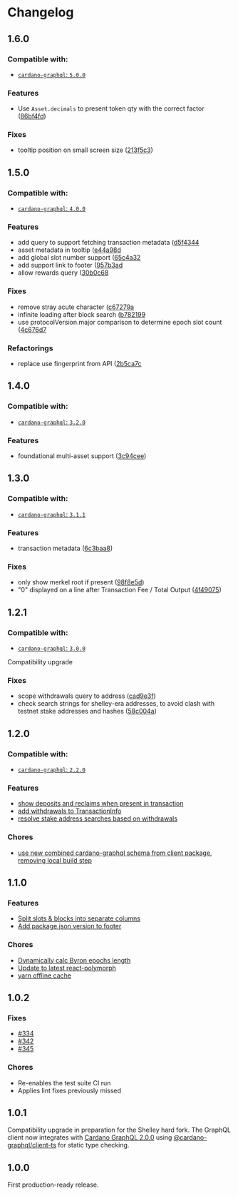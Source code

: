 Changelog
=========

## 1.6.0

### Compatible with:

- [`cardano-graphql`: `5.0.0`](https://github.com/input-output-hk/cardano-graphql/releases/tag/5.0.0)

### Features
-  Use `Asset.decimals` to present token qty with the correct factor ([86bf4fd](https://github.com/input-output-hk/cardano-explorer-app/commit/86bf4fd5b64d53d28dec61306eb19ab7cfb507a9))

### Fixes
- tooltip position on small screen size ([213f5c3](https://github.com/input-output-hk/cardano-explorer-app/commit/213f5c316d6195f6dd714630a8906f530abe4119))

## 1.5.0

### Compatible with:

- [`cardano-graphql`: `4.0.0`](https://github.com/input-output-hk/cardano-graphql/releases/tag/4.0.0)

### Features
- add query to support fetching transaction metadata ([d5f4344](https://github.com/input-output-hk/cardano-explorer-app/commit/d5f4344959be2f0bdd4e59426e915c5d85283c0c)
- asset metadata in tooltip ([e44a98d](https://github.com/input-output-hk/cardano-explorer-app/commit/e44a98dd0a229601abd527fef77cb85f96d3964d)
- add global slot number support ([65c4a32](https://github.com/input-output-hk/cardano-explorer-app/commit/65c4a3279b0517f4d0e07f3d5b6188239130a0bb)
- add support link to footer ([957b3ad](https://github.com/input-output-hk/cardano-explorer-app/commit/957b3ad1378de2f3206b391e55cf4f923278452d)
- allow rewards query ([30b0c68](https://github.com/input-output-hk/cardano-explorer-app/commit/30b0c68d249c05ec1d50e2fd972056cb2641e0b4)

### Fixes
- remove stray acute character ([c67279a](https://github.com/input-output-hk/cardano-explorer-app/commit/c67279a3108595c6633932d670e442fef1a22ed6)
- infinite loading after block search ([b782199](https://github.com/input-output-hk/cardano-explorer-app/commit/b782199da40707a39932f3d4f5dc55e2b4da000d)
- use protocolVersion.major comparison to determine epoch slot count ([4c676d7](https://github.com/input-output-hk/cardano-explorer-app/commit/4c676d744eb2ca534b82635df7703d69722d966d)

### Refactorings
- replace use fingerprint from API ([2b5ca7c](https://github.com/input-output-hk/cardano-explorer-app/commit/2b5ca7c66a85bbac8a8fdead277bcd33d28ba13e)

## 1.4.0

### Compatible with:

- [`cardano-graphql`: `3.2.0`](https://github.com/input-output-hk/cardano-graphql/releases/tag/3.2.0)

### Features
- foundational multi-asset support ([3c94cee](https://github.com/input-output-hk/cardano-explorer-app/commit/3c94ceec8337d58b095f1bd389cd8fc983a0cfd5))

## 1.3.0

### Compatible with:

- [`cardano-graphql`: `3.1.1`](https://github.com/input-output-hk/cardano-graphql/releases/tag/3.1.1)

### Features
- transaction metadata ([6c3baa8](https://github.com/input-output-hk/cardano-explorer-app/commit/6c3baa84de89c3b84df3240e10b9c5141635064f))

### Fixes
- only show merkel root if present ([98f8e5d](https://github.com/input-output-hk/cardano-explorer-app/commit/98f8e5d93a69101e89f496041a06b4d49295b5f8))
- "0" displayed on a line after Transaction Fee / Total Output ([4f49075](https://github.com/input-output-hk/cardano-explorer-app/commit/4f49075776c8370b80ece6bdc9c3e491746cf9b5))

## 1.2.1

### Compatible with:

- [`cardano-graphql`: `3.0.0`](https://github.com/input-output-hk/cardano-graphql/releases/tag/3.0.0)

Compatibility upgrade

### Fixes
- scope withdrawals query to address ([cad9e3f](https://github.com/input-output-hk/cardano-explorer-app/commit/cad9e3f48948cbe6bfb6f6adb795a6bc06fde2fb))
- check search strings for shelley-era addresses, to avoid clash with testnet stake addresses and hashes ([58c004a](https://github.com/input-output-hk/cardano-explorer-app/commit/58c004a4422c01aef320802bb780361a93334a27))

## 1.2.0

### Compatible with:

- [`cardano-graphql`: `2.2.0`](https://github.com/input-output-hk/cardano-graphql/releases/tag/2.2.0)

### Features
- [show deposits and reclaims when present in transaction](https://github.com/input-output-hk/cardano-explorer-app/pull/361)
- [add withdrawals to TransactionInfo](https://github.com/input-output-hk/cardano-explorer-app/pull/363)
- [resolve stake address searches based on withdrawals](https://github.com/input-output-hk/cardano-explorer-app/pull/363)
### Chores
- [use new combined cardano-graphql schema from client package, removing local build step](https://github.com/input-output-hk/cardano-explorer-app/pull/362)

## 1.1.0
### Features
- [Split slots & blocks into separate columns](https://github.com/input-output-hk/cardano-explorer-app/pull/347)
- [Add package.json version to footer](https://github.com/input-output-hk/cardano-explorer-app/pull/348)
### Chores
- [Dynamically calc Byron epochs length](https://github.com/input-output-hk/cardano-explorer-app/pull/334)
- [Update to latest react-polymorph](https://github.com/input-output-hk/cardano-explorer-app/pull/351)
- [yarn offline cache](https://github.com/input-output-hk/cardano-explorer-app/pull/356)
## 1.0.2
### Fixes
- [#334](https://github.com/input-output-hk/cardano-explorer-app/issues/334)
- [#342](https://github.com/input-output-hk/cardano-explorer-app/issues/342)
- [#345](https://github.com/input-output-hk/cardano-explorer-app/issues/345)
### Chores
- Re-enables the test suite CI run
- Applies lint fixes previously missed

## 1.0.1
Compatibility upgrade in preparation for the Shelley hard fork. The GraphQL client now integrates 
with [Cardano GraphQL 2.0.0](https://github.com/input-output-hk/cardano-graphql/releases/tag/2.0.0)
using [@cardano-graphql/client-ts](https://github.com/input-output-hk/cardano-graphql/tree/master/packages/client-ts)
 for static type checking.

## 1.0.0
First production-ready release. 
